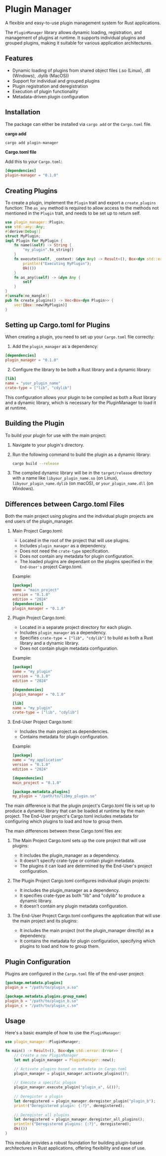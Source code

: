 # Plugin Manager

A flexible and easy-to-use plugin management system for Rust applications.

The `PluginManager` library allows dynamic loading, registration, and management of plugins at runtime. It supports individual plugins and grouped plugins, making it suitable for various application architectures.

## Features

- Dynamic loading of plugins from shared object files (.so (Linux), .dll (Windows), .dylib (MacOS))
- Support for individual and grouped plugins
- Plugin registration and deregistration
- Execution of plugin functionality
- Metadata-driven plugin configuration

## Installation

The package can either be installed via `cargo add` or the `Cargo.toml` file.

**cargo add**

```sh
cargo add plugin-manager
```

**Cargo.toml file**

Add this to your `Cargo.toml`:

```toml
[dependencies]
plugin-manager = "0.1.0"
```

## Creating Plugins
To create a plugin, implement the `Plugin` trait and export a `create_plugins` function:
The `as_any` method is required to allow access to the methods not
mentioned in the `Plugin` trait, and needs to be set up to return self.

```rust
use plugin_manager::Plugin;
use std::any::Any;
#[derive(Debug)]
struct MyPlugin;
impl Plugin for MyPlugin {
    fn name(&self) -> String {
        "my_plugin".to_string()
    }
    fn execute(&self, _context: &dyn Any) -> Result<(), Box<dyn std::error::Error>> {
        println!("Executing MyPlugin");
        Ok(())
    }
    fn as_any(&self) -> &dyn Any {
        self
    }
}
#[unsafe(no_mangle)]
pub fn create_plugins() -> Vec<Box<dyn Plugin>> {
    vec![Box::new(MyPlugin)]
}
```

## Setting up Cargo.toml for Plugins

When creating a plugin, you need to set up your `Cargo.toml` file correctly:

1. Add the `plugin_manager` as a dependency:

```toml
[dependencies]
plugin_manager = "0.1.0"
```

2. Configure the library to be both a Rust library and a dynamic library:

```toml
[lib]
name = "your_plugin_name"
crate-type = ["lib", "cdylib"]
```

This configuration allows your plugin to be compiled as both a Rust library
and a dynamic library, which is necessary for the PluginManager to load it at runtime.

## Building the Plugin

To build your plugin for use with the main project:

1. Navigate to your plugin's directory.
2. Run the following command to build the plugin as a dynamic library:

   ```bash
   cargo build --release
   ```

3. The compiled dynamic library will be in the `target/release` directory with a name like
   `libyour_plugin_name.so` (on Linux), `libyour_plugin_name.dylib` (on macOS),
   or `your_plugin_name.dll` (on Windows).

## Differences between Cargo.toml Files

Both the main project using plugins and the individual plugin projects are end users of the plugin_manager.

1. Main Project Cargo.toml:
   - Located in the root of the project that will use plugins.
   - Includes `plugin_manager` as a dependency.
   - Does not need the `crate-type` specification.
   - Does not contain any metadata for plugin configuration.
   - The loaded plugins are dependant on the plugins specified in the `End-User's` project Cargo.toml.

   Example:

   ```toml
   [package]
   name = "main_project"
   version = "0.1.0"
   edition = "2024"
   [dependencies]
   plugin_manager = "0.1.0"
   ```

2. Plugin Project Cargo.toml:

   - Located in a separate project directory for each plugin.
   - Includes `plugin_manager` as a dependency.
   - Specifies `crate-type = ["lib", "cdylib"]` to build as both a Rust library and a dynamic library.
   - Does not contain plugin metadata configuration.

   Example:

   ```toml
   [package]
   name = "my_plugin"
   version = "0.1.0"
   edition = "2024"

   [dependencies]
   plugin_manager = "0.1.0"

   [lib]
   name = "my_plugin"
   crate-type = ["lib", "cdylib"]
   ```

3. End-User Project Cargo.toml:

   - Includes the main project as dependencies.
   - Contains metadata for plugin configuration.

   Example:

   ```toml
   [package]
   name = "my_application"
   version = "0.1.0"
   edition = "2024"

   [dependencies]
   main_project = "0.1.0"

   [package.metadata.plugins]
   my_plugin = "/path/to/libmy_plugin.so"
   ```

The main difference is that the plugin project's Cargo.toml file is set up to produce a dynamic
library that can be loaded at runtime by the main project. The End-User project's Cargo.toml includes
metadata for configuring which plugins to load and how to group them.

The main differences between these Cargo.toml files are:

1. The Main Project Cargo.toml sets up the core project that will use plugins:
   - It includes the plugin_manager as a dependency.
   - It doesn't specify crate-type or contain plugin metadata.
   - The plugins it can load are determined by the End-User's project configuration.

2. The Plugin Project Cargo.toml configures individual plugin projects:
   - It includes the plugin_manager as a dependency.
   - It specifies crate-type as both "lib" and "cdylib" to produce a dynamic library.
   - It doesn't contain any plugin metadata configuration.

3. The End-User Project Cargo.toml configures the application that will use the main project and its plugins:
   - It includes the main project (not the plugin_manager directly) as a dependency.
   - It contains the metadata for plugin configuration, specifying which plugins to load and how to group them.

## Plugin Configuration

Plugins are configured in the `Cargo.toml` file of the end-user project:

```toml
[package.metadata.plugins]
plugin_a = "/path/to/plugin_a.so"

[package.metadata.plugins.group_name]
plugin_b = "/path/to/plugin_b.so"
plugin_c = "/path/to/plugin_c.so"
```

## Usage

Here's a basic example of how to use the `PluginManager`:

```rust
use plugin_manager::PluginManager;

fn main() -> Result<(), Box<dyn std::error::Error>> {
    // Create a new PluginManager
    let mut plugin_manager = PluginManager::new();

    // Activate plugins based on metadata in Cargo.toml
    plugin_manager = plugin_manager.activate_plugins()?;
    
    // Execute a specific plugin
    plugin_manager.execute_plugin("plugin_a", &())?;
    
    // Deregister a plugin
    let deregistered = plugin_manager.deregister_plugin("plugin_b");
    print!("Deregistered plugin: {:?}", deregistered);
    
    // Deregister all plugins
    let deregistered = plugin_manager.deregister_all_plugins();
    println!("Deregistered plugins: {:?}", deregistered);
    Ok(())
}
```

This module provides a robust foundation for building plugin-based architectures
in Rust applications, offering flexibility and ease of use.
